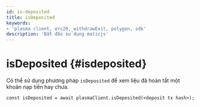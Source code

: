 ```yaml
---
id: is-deposited
title: isDeposited
keywords:
- 'plasma client, erc20, withdrawExit, polygon, sdk'
description: 'Bắt đầu sử dụng maticjs'
---
```


# isDeposited {#isdeposited}

Có thể sử dụng phương pháp `isDeposited` để xem liệu đã hoàn tất một khoản nạp tiền hay chưa.

```
const isDeposited = await plasmaClient.isDeposited(<deposit tx hash>);
```
